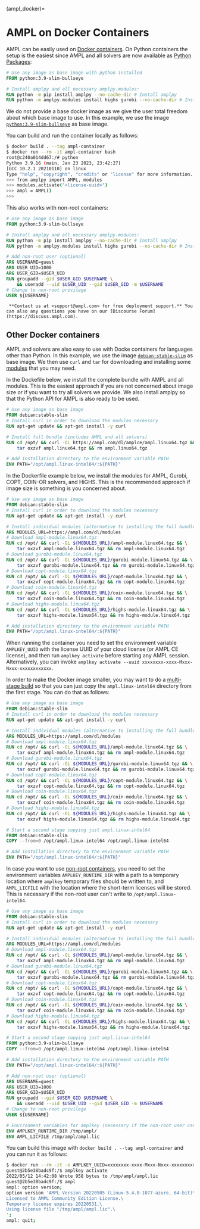 (ampl_docker)=
# AMPL on Docker Containers

AMPL can be easily used on [Docker containers](https://www.docker.com/). 
On Python containers the setup is the easiest
since AMPL and all solvers are now available as [Python Packages](../python/modules.md):

```Dockerfile
# Use any image as base image with python installed
FROM python:3.9-slim-bullseye

# Install amplpy and all necessary amplpy.modules:
RUN python -m pip install amplpy --no-cache-dir # Install amplpy
RUN python -m amplpy.modules install highs gurobi --no-cache-dir # Install modules
```
We do not provide a base docker image as we give the user total freedom about which base image to use.
In this example, we use the image [`python:3.9-slim-bullseye`](https://hub.docker.com/_/python) as base image.

You can build and run the container locally as follows:
```bash
$ docker build . --tag ampl-container
$ docker run --rm -it ampl-container bash
root@c240a014dd67:/# python
Python 3.9.16 (main, Jan 23 2023, 23:42:27)
[GCC 10.2.1 20210110] on linux
Type "help", "copyright", "credits" or "license" for more information.
>>> from amplpy import AMPL, modules
>>> modules.activate("<license-uuid>")
>>> ampl = AMPL()
>>>
```

This also works with non-root containers:
```Dockerfile
# Use any image as base image
FROM python:3.9-slim-bullseye

# Install amplpy and all necessary amplpy.modules:
RUN python -m pip install amplpy --no-cache-dir # Install amplpy
RUN python -m amplpy.modules install highs gurobi --no-cache-dir # Install modules

# Add non-root user (optional)
ARG USERNAME=guest
ARG USER_UID=1000
ARG USER_GID=$USER_UID
RUN groupadd --gid $USER_GID $USERNAME \
    && useradd --uid $USER_UID --gid $USER_GID -m $USERNAME
# Change to non-root privilege
USER ${USERNAME}
```

```{note}
 **Contact us at <support@ampl.com> for free deployment support.** You can also any questions you have on our [Discourse Forum](https://discuss.ampl.com).
```

## Other Docker containers

AMPL and solvers are also easy to use with Docke containers for languages other than Python.
In this example, we use the image [`debian:stable-slim`](https://hub.docker.com/_/debian) as base image. We then use `curl` and `tar` for downloading and installing some [modules](https://ampl.com/dl/modules) that you may need.

In the Dockefile below, we install the complete bundle with AMPL and all modules. This is the easiest approach if you are not concerned about image size or if you want to try all solvers we provide. We also install amplpy so that the Python API for AMPL is also ready to be used.

```Dockerfile
# Use any image as base image
FROM debian:stable-slim
# Install curl in order to download the modules necessary
RUN apt-get update && apt-get install -y curl

# Install full bundle (includes AMPL and all solvers)
RUN cd /opt/ && curl -OL https://ampl.com/dl/amplce/ampl.linux64.tgz && \
    tar oxzvf ampl.linux64.tgz && rm ampl.linux64.tgz

# Add installation directory to the environment variable PATH
ENV PATH="/opt/ampl.linux-intel64/:${PATH}"
```

In the Dockerfile example below, we install the modules for AMPL, Gurobi, COPT, COIN-OR solvers, and HiGHS. This is the recommended approach if image size is something is you concerned about.

```Dockerfile
# Use any image as base image
FROM debian:stable-slim
# Install curl in order to download the modules necessary
RUN apt-get update && apt-get install -y curl

# Install individual modules (alternative to installing the full bundle)
ARG MODULES_URL=https://ampl.com/dl/modules
# Download ampl-module.linux64.tgz
RUN cd /opt/ && curl -OL ${MODULES_URL}/ampl-module.linux64.tgz && \
    tar oxzvf ampl-module.linux64.tgz && rm ampl-module.linux64.tgz
# Download gurobi-module.linux64.tgz
RUN cd /opt/ && curl -OL ${MODULES_URL}/gurobi-module.linux64.tgz && \
    tar oxzvf gurobi-module.linux64.tgz && rm gurobi-module.linux64.tgz
# Download copt-module.linux64.tgz
RUN cd /opt/ && curl -OL ${MODULES_URL}/copt-module.linux64.tgz && \
    tar oxzvf copt-module.linux64.tgz && rm copt-module.linux64.tgz
# Download coin-module.linux64.tgz
RUN cd /opt/ && curl -OL ${MODULES_URL}/coin-module.linux64.tgz && \
    tar oxzvf coin-module.linux64.tgz && rm coin-module.linux64.tgz
# Download highs-module.linux64.tgz
RUN cd /opt/ && curl -OL ${MODULES_URL}/highs-module.linux64.tgz && \
    tar oxzvf highs-module.linux64.tgz && rm highs-module.linux64.tgz

# Add installation directory to the environment variable PATH
ENV PATH="/opt/ampl.linux-intel64/:${PATH}"
```

When running the container you need to set the environment variable `AMPLKEY_UUID` with the license UUID of your cloud license (or AMPL CE license), and then run `amplkey activate` before starting
any AMPL session. Alternatively, you can invoke `amplkey activate --uuid xxxxxxxx-xxxx-Mxxx-Nxxx-xxxxxxxxxxxx`.

In order to make the Docker image smaller, you may want to do a [multi-stage build](https://docs.docker.com/develop/develop-images/multistage-build/) so that you can just copy the `ampl.linux-intel64` directory from the first stage. You can do that as follows:

```Dockerfile
# Use any image as base image
FROM debian:stable-slim
# Install curl in order to download the modules necessary
RUN apt-get update && apt-get install -y curl

# Install individual modules (alternative to installing the full bundle)
ARG MODULES_URL=https://ampl.com/dl/modules
# Download ampl-module.linux64.tgz
RUN cd /opt/ && curl -OL ${MODULES_URL}/ampl-module.linux64.tgz && \
    tar oxzvf ampl-module.linux64.tgz && rm ampl-module.linux64.tgz
# Download gurobi-module.linux64.tgz
RUN cd /opt/ && curl -OL ${MODULES_URL}/gurobi-module.linux64.tgz && \
    tar oxzvf gurobi-module.linux64.tgz && rm gurobi-module.linux64.tgz
# Download copt-module.linux64.tgz
RUN cd /opt/ && curl -OL ${MODULES_URL}/copt-module.linux64.tgz && \
    tar oxzvf copt-module.linux64.tgz && rm copt-module.linux64.tgz
# Download coin-module.linux64.tgz
RUN cd /opt/ && curl -OL ${MODULES_URL}/coin-module.linux64.tgz && \
    tar oxzvf coin-module.linux64.tgz && rm coin-module.linux64.tgz
# Download highs-module.linux64.tgz
RUN cd /opt/ && curl -OL ${MODULES_URL}/highs-module.linux64.tgz && \
    tar oxzvf highs-module.linux64.tgz && rm highs-module.linux64.tgz

# Start a second stage copying just ampl.linux-intel64
FROM debian:stable-slim
COPY --from=0 /opt/ampl.linux-intel64 /opt/ampl.linux-intel64

# Add installation directory to the environment variable PATH
ENV PATH="/opt/ampl.linux-intel64/:${PATH}"
```

In case you want to use [non-root containers](https://docs.docker.com/engine/security/rootless/), you need to set the environment variables
`AMPLKEY_RUNTIME_DIR` with a path to a temporary location where `amplkey` temporary files should be written to, and `AMPL_LICFILE` with the location where the short-term licenses will be stored.
This is necessary if the non-root user can't write to `/opt/ampl.linux-intel64`.

```Dockerfile
# Use any image as base image
FROM debian:stable-slim
# Install curl in order to download the modules necessary
RUN apt-get update && apt-get install -y curl

# Install individual modules (alternative to installing the full bundle)
ARG MODULES_URL=https://ampl.com/dl/modules
# Download ampl-module.linux64.tgz
RUN cd /opt/ && curl -OL ${MODULES_URL}/ampl-module.linux64.tgz && \
    tar oxzvf ampl-module.linux64.tgz && rm ampl-module.linux64.tgz
# Download gurobi-module.linux64.tgz
RUN cd /opt/ && curl -OL ${MODULES_URL}/gurobi-module.linux64.tgz && \
    tar oxzvf gurobi-module.linux64.tgz && rm gurobi-module.linux64.tgz
# Download copt-module.linux64.tgz
RUN cd /opt/ && curl -OL ${MODULES_URL}/copt-module.linux64.tgz && \
    tar oxzvf copt-module.linux64.tgz && rm copt-module.linux64.tgz
# Download coin-module.linux64.tgz
RUN cd /opt/ && curl -OL ${MODULES_URL}/coin-module.linux64.tgz && \
    tar oxzvf coin-module.linux64.tgz && rm coin-module.linux64.tgz
# Download highs-module.linux64.tgz
RUN cd /opt/ && curl -OL ${MODULES_URL}/highs-module.linux64.tgz && \
    tar oxzvf highs-module.linux64.tgz && rm highs-module.linux64.tgz

# Start a second stage copying just ampl.linux-intel64
FROM python:3.9-slim-bullseye
COPY --from=0 /opt/ampl.linux-intel64 /opt/ampl.linux-intel64

# Add installation directory to the environment variable PATH
ENV PATH="/opt/ampl.linux-intel64/:${PATH}"

# Add non-root user (optional)
ARG USERNAME=guest
ARG USER_UID=1000
ARG USER_GID=$USER_UID
RUN groupadd --gid $USER_GID $USERNAME \
    && useradd --uid $USER_UID --gid $USER_GID -m $USERNAME
# Change to non-root privilege
USER ${USERNAME}

# Environment variables for amplkey (necessary if the non-root user can't write to /opt/ampl.linux-intel64)
ENV AMPLKEY_RUNTIME_DIR /tmp/ampl/
ENV AMPL_LICFILE /tmp/ampl/ampl.lic
```

You can build this image with `docker build . --tag ampl-container` and you can run it as follows:

```bash
$ docker run --rm -it -e AMPLKEY_UUID=xxxxxxxx-xxxx-Mxxx-Nxxx-xxxxxxxxxxxx ampl-container bash
guest@2b5e38badc9f:/$ amplkey activate
2022/05/12 14:42:08 Wrote 958 bytes to /tmp/ampl/ampl.lic
guest@2b5e38badc9f:/$ ampl
ampl: option version;
option version 'AMPL Version 20220505 (Linux-5.4.0-1077-azure, 64-bit)\
Licensed to AMPL Community Edition License.\
Temporary license expires 20220531.\
Using license file "/tmp/ampl/ampl.lic".\
';
ampl: quit;
```
